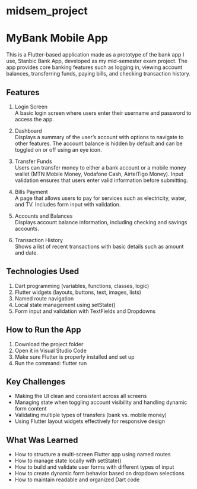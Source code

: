 # midsem_project

# MyBank Mobile App

This is a Flutter-based application made as a prototype of the bank app I use, Stanbic Bank App, developed as my mid-semester exam project. The app provides core banking features such as logging in, viewing account balances, transferring funds, paying bills, and checking transaction history.

## Features

1. Login Screen  
   A basic login screen where users enter their username and password to access the app.

2. Dashboard  
   Displays a summary of the user’s account with options to navigate to other features. The account balance is hidden by default and can be toggled on or off using an eye icon.

3. Transfer Funds  
   Users can transfer money to either a bank account or a mobile money wallet (MTN Mobile Money, Vodafone Cash, AirtelTigo Money). Input validation ensures that users enter valid information before submitting.

4. Bills Payment  
   A page that allows users to pay for services such as electricity, water, and TV. Includes form input with validation.

5. Accounts and Balances  
   Displays account balance information, including checking and savings accounts.

6. Transaction History  
   Shows a list of recent transactions with basic details such as amount and date.

## Technologies Used

1. Dart programming (variables, functions, classes, logic)
2. Flutter widgets (layouts, buttons, text, images, lists)
3. Named route navigation
4. Local state management using setState()
5. Form input and validation with TextFields and Dropdowns

## How to Run the App

1. Download the project folder
2. Open it in Visual Studio Code 
3. Make sure Flutter is properly installed and set up
4. Run the command: flutter run


## Key Challenges

- Making the UI clean and consistent across all screens
- Managing state when toggling account visibility and handling dynamic form content
- Validating multiple types of transfers (bank vs. mobile money)
- Using Flutter layout widgets effectively for responsive design

## What Was Learned

- How to structure a multi-screen Flutter app using named routes
- How to manage state locally with setState()
- How to build and validate user forms with different types of input
- How to create dynamic form behavior based on dropdown selections
- How to maintain readable and organized Dart code



